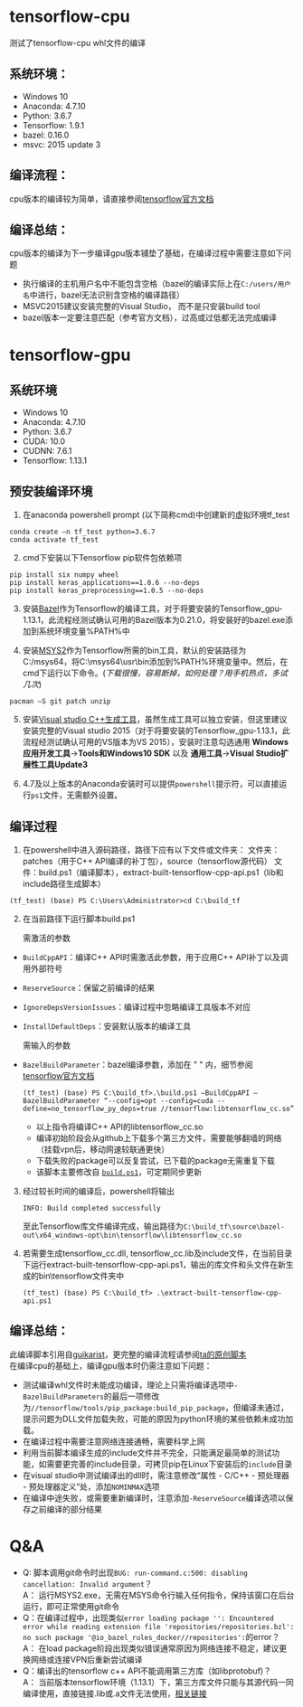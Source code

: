 # tensorflow-cpu
测试了tensorflow-cpu whl文件的编译

## 系统环境：
* Windows 10
* Anaconda: 4.7.10
* Python: 3.6.7
* Tensorflow: 1.9.1
* bazel: 0.16.0
* msvc: 2015 update 3

## 编译流程：
cpu版本的编译较为简单，请直接参阅[tensorflow官方文档](https://tensorflow.google.cn/install/source_windows "tensorflow官方文档")

## 编译总结：
cpu版本的编译为下一步编译gpu版本铺垫了基础，在编译过程中需要注意如下问题
* 执行编译的主机用户名中不能包含空格（bazel的编译实际上在`C:/users/用户名`中进行，bazel无法识别含空格的编译路径）
* MSVC2015建议安装完整的Visual Studio， 而不是只安装build tool
* bazel版本一定要注意匹配（参考官方文档），过高或过低都无法完成编译


# tensorflow-gpu
## 系统环境
- Windows 10
- Anaconda: 4.7.10
- Python: 3.6.7
- CUDA: 10.0
- CUDNN: 7.6.1
- Tensorflow: 1.13.1


## 预安装编译环境
1. 在anaconda powershell prompt (以下简称cmd)中创建新的虚拟环境tf_test

```
conda create –n tf_test python=3.6.7
conda activate tf_test
```

2. cmd下安装以下Tensorflow pip软件包依赖项

```
pip install six numpy wheel
pip install keras_applications==1.0.6 --no-deps
pip install keras_preprocessing==1.0.5 --no-deps
```

3. 安装[Bazel](https://github.com/bazelbuild/bazel/releases)作为Tensorflow的编译工具，对于将要安装的Tensorflow_gpu-1.13.1，此流程经测试确认可用的Bazel版本为0.21.0，将安装好的bazel.exe添加到系统环境变量%PATH%中

4. 安装[MSYS2](https://www.msys2.org)作为Tensorflow所需的bin工具，默认的安装路径为C:/msys64，将C:\msys64\usr\bin添加到%PATH%环境变量中。然后，在cmd下运行以下命令。(*下载很慢，容易断掉，如何处理？用手机热点，多试几次*)

```
pacman –S git patch unzip
```

5. 安装[Visual studio C++生成工具](https://visualstudio.microsoft.com/zh-hans/vs/older-downloads)，虽然生成工具可以独立安装，但这里建议安装完整的Visual studio 2015（对于将要安装的Tensorflow_gpu-1.13.1，此流程经测试确认可用的VS版本为VS 2015），安装时注意勾选通用 **Windows应用开发工具**->**Tools和Windows10 SDK** 以及 **通用工具**->**Visual Studio扩展性工具Update3**

6. 4.7及以上版本的Anaconda安装时可以提供`powershell`提示符，可以直接运行`ps1`文件，无需额外设置。


## 编译过程
1. 在powershell中进入源码路径，路径下应有以下文件或文件夹：
文件夹：patches（用于C++ API编译的补丁包），source（tensorflow源代码）
文件：build.ps1（编译脚本），extract-built-tensorflow-cpp-api.ps1（lib和include路径生成脚本）
```
(tf_test) (base) PS C:\Users\Administrator>cd C:\build_tf
```

2. 在当前路径下运行脚本build.ps1

	需激活的参数
- `BuildCppAPI`：编译C++ API时需激活此参数，用于应用C++ API补丁以及调用外部符号
- `ReserveSource`：保留之前编译的结果
- `IgnoreDepsVersionIssues`：编译过程中忽略编译工具版本不对应
- `InstallDefaultDeps`：安装默认版本的编译工具

	需输入的参数
- `BazelBuildParameter`：bazel编译参数，添加在 " " 内，细节参阅 [tensorflow官方文档](https://tensorflow.google.cn/install/source_windows#gpu_support)

	```
	(tf_test) (base) PS C:\build_tf>.\build.ps1 –BuildCppAPI –BazelBuildParameter “--config=opt --config=cuda --define=no_tensorflow_py_deps=true //tensorflow:libtensorflow_cc.so”
	```

	- 以上指令将编译C++ API的libtensorflow_cc.so
	- 编译初始阶段会从github上下载多个第三方文件，需要能够翻墙的网络（挂载vpn后，移动网速较联通更快）
	- 下载失败的package可以反复尝试，已下载的package无需重复下载
	- 该脚本主要修改自 [`build.ps1`](https://github.com/guikarist/tensorflow-windows-build-script/blob/master/build.ps1)，可定期同步更新

3. 经过较长时间的编译后，powershell将输出

	```
	INFO: Build completed successfully
	```
	至此Tensorflow库文件编译完成，输出路径为`C:\build_tf\source\bazel-out\x64_windows-opt\bin\tensorflow\libtensorflow_cc.so`

4. 若需要生成tensorflow_cc.dll, tensorflow_cc.lib及include文件，在当前目录下运行extract-built-tensorflow-cpp-api.ps1，输出的库文件和头文件在新生成的bin\tensorflow文件夹中
	```
	(tf_test) (base) PS C:\build_tf> .\extract-built-tensorflow-cpp-api.ps1
	```

## 编译总结：
此编译脚本引用自[guikarist](https://github.com/guikarist "guikarist")，更完整的编译流程请参阅[ta的原创脚本](https://github.com/guikarist/tensorflow-windows-build-script)</br>
在编译cpu的基础上，编译gpu版本时仍需注意如下问题：
- 测试编译whl文件时未能成功编译，理论上只需将编译选项中`-BazelBuildParameters`的最后一项修改为`//tensorflow/tools/pip_package:build_pip_package`，但编译未通过，提示问题为DLL文件加载失败，可能的原因为python环境的某些依赖未成功加载。
- 在编译过程中需要注意网络连接通畅，需要科学上网
- 利用当前脚本编译生成的include文件并不完全，只能满足最简单的测试功能，如需要更完善的include目录，可拷贝pip在Linux下安装后的`include`目录
- 在visual studio中测试编译出的dll时，需注意修改“属性 - C/C++ - 预处理器 - 预处理器定义”处，添加`NOMINMAX`选项
- 在编译中途失败，或需要重新编译时，注意添加`-ReserveSource`编译选项以保存之前编译的部分结果


# Q&A
- Q: 脚本调用git命令时出现`BUG: run-command.c:500: disabling cancellation: Invalid argument`？</br>
A： 运行MSYS2.exe，无需在MSYS命令行输入任何指令，保持该窗口在后台运行，即可正常使用git命令
- Q：在编译过程中，出现类似`error loading package '': Encountered error while reading extension file 'repositories/repositories.bzl': no such package '@io_bazel_rules_docker//repositories':`的error？</br>
A： 在load package阶段出现类似错误通常原因为网络连接不稳定，建议更换网络或连接VPN后重新尝试编译
- Q：编译出的tensorflow c++ API不能调用第三方库（如libprotobuf)？</br>
A： 当前版本tensorflow环境（1.13.1）下，第三方库文件只能与其源代码一同编译使用，直接链接.lib或.a文件无法使用，[相关链接](https://github.com/guikarist/tensorflow-windows-build-script/issues/21)
